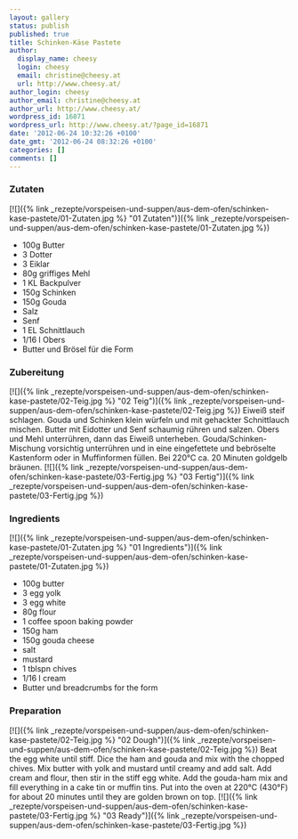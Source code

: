 ```yaml
---
layout: gallery
status: publish
published: true
title: Schinken-Käse Pastete
author:
  display_name: cheesy
  login: cheesy
  email: christine@cheesy.at
  url: http://www.cheesy.at/
author_login: cheesy
author_email: christine@cheesy.at
author_url: http://www.cheesy.at/
wordpress_id: 16871
wordpress_url: http://www.cheesy.at/?page_id=16871
date: '2012-06-24 10:32:26 +0100'
date_gmt: '2012-06-24 08:32:26 +0100'
categories: []
comments: []
---
```

<!--:de-->
### Zutaten
[![]({% link _rezepte/vorspeisen-und-suppen/aus-dem-ofen/schinken-kase-pastete/01-Zutaten.jpg %} "01 Zutaten")]({% link _rezepte/vorspeisen-und-suppen/aus-dem-ofen/schinken-kase-pastete/01-Zutaten.jpg %})
- 100g Butter
- 3 Dotter
- 3 Eiklar
- 80g griffiges Mehl
- 1 KL Backpulver
- 150g Schinken
- 150g Gouda
- Salz
- Senf
- 1 EL Schnittlauch
- 1/16 l Obers
- Butter und Brösel für die Form
### Zubereitung
[![]({% link _rezepte/vorspeisen-und-suppen/aus-dem-ofen/schinken-kase-pastete/02-Teig.jpg %} "02 Teig")]({% link _rezepte/vorspeisen-und-suppen/aus-dem-ofen/schinken-kase-pastete/02-Teig.jpg %})
Eiweiß steif schlagen. Gouda und Schinken klein würfeln und mit gehackter Schnittlauch mischen. Butter mit Eidotter und Senf schaumig rühren und salzen. Obers und Mehl unterrühren, dann das Eiweiß unterheben. Gouda/Schinken-Mischung vorsichtig unterrühren und in eine eingefettete und bebröselte Kastenform oder in Muffinformen füllen.
Bei 220°C ca. 20 Minuten goldgelb bräunen.
[![]({% link _rezepte/vorspeisen-und-suppen/aus-dem-ofen/schinken-kase-pastete/03-Fertig.jpg %} "03 Fertig")]({% link _rezepte/vorspeisen-und-suppen/aus-dem-ofen/schinken-kase-pastete/03-Fertig.jpg %})
<!--:--><!--:en-->
### Ingredients
[![]({% link _rezepte/vorspeisen-und-suppen/aus-dem-ofen/schinken-kase-pastete/01-Zutaten.jpg %} "01 Ingredients")]({% link _rezepte/vorspeisen-und-suppen/aus-dem-ofen/schinken-kase-pastete/01-Zutaten.jpg %})
- 100g butter
- 3 egg yolk
- 3 egg white
- 80g flour
- 1 coffee spoon baking powder
- 150g ham
- 150g gouda cheese
- salt
- mustard
- 1 tblspn chives
- 1/16 l cream
- Butter und breadcrumbs for the form
### Preparation
[![]({% link _rezepte/vorspeisen-und-suppen/aus-dem-ofen/schinken-kase-pastete/02-Teig.jpg %} "02 Dough")]({% link _rezepte/vorspeisen-und-suppen/aus-dem-ofen/schinken-kase-pastete/02-Teig.jpg %})
Beat the egg white until stiff. Dice the ham and gouda and mix with the chopped chives. Mix butter with yolk and mustard until creamy and add salt. Add cream and flour, then stir in the stiff egg white. Add the gouda-ham mix and fill everything in a cake tin or muffin tins.
Put into the oven at 220°C (430°F) for about 20 minutes until they are golden brown on top.
[![]({% link _rezepte/vorspeisen-und-suppen/aus-dem-ofen/schinken-kase-pastete/03-Fertig.jpg %} "03 Ready")]({% link _rezepte/vorspeisen-und-suppen/aus-dem-ofen/schinken-kase-pastete/03-Fertig.jpg %})
<!--:-->
